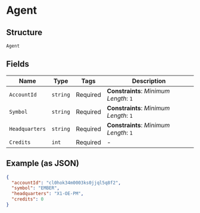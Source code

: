 
# Agent

## Structure

`Agent`

## Fields

| Name | Type | Tags | Description |
|  --- | --- | --- | --- |
| `AccountId` | `string` | Required | **Constraints**: *Minimum Length*: `1` |
| `Symbol` | `string` | Required | **Constraints**: *Minimum Length*: `1` |
| `Headquarters` | `string` | Required | **Constraints**: *Minimum Length*: `1` |
| `Credits` | `int` | Required | - |

## Example (as JSON)

```json
{
  "accountId": "cl0hok34m0003ks0jjql5q8f2",
  "symbol": "EMBER",
  "headquarters": "X1-OE-PM",
  "credits": 0
}
```

